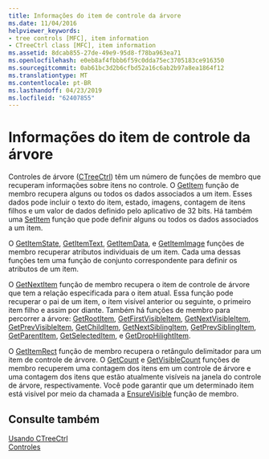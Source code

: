 ```yaml
---
title: Informações do item de controle da árvore
ms.date: 11/04/2016
helpviewer_keywords:
- tree controls [MFC], item information
- CTreeCtrl class [MFC], item information
ms.assetid: 8dcab855-27de-49e9-95d8-f78ba963ea71
ms.openlocfilehash: e0eb8af4fbbb6f59c0dda75ec3705183ce916350
ms.sourcegitcommit: 0ab61bc3d2b6cfbd52a16c6ab2b97a8ea1864f12
ms.translationtype: MT
ms.contentlocale: pt-BR
ms.lasthandoff: 04/23/2019
ms.locfileid: "62407855"
---
```

# <a name="tree-control-item-information"></a>Informações do item de controle da árvore

Controles de árvore ([CTreeCtrl](../mfc/reference/ctreectrl-class.md)) têm um número de funções de membro que recuperam informações sobre itens no controle. O [GetItem](../mfc/reference/ctreectrl-class.md#getitem) função de membro recupera alguns ou todos os dados associados a um item. Esses dados pode incluir o texto do item, estado, imagens, contagem de itens filhos e um valor de dados definido pelo aplicativo de 32 bits. Há também uma [SetItem](../mfc/reference/ctreectrl-class.md#setitem) função que pode definir alguns ou todos os dados associados a um item.

O [GetItemState](../mfc/reference/ctreectrl-class.md#getitemstate), [GetItemText](../mfc/reference/ctreectrl-class.md#getitemtext), [GetItemData](../mfc/reference/ctreectrl-class.md#getitemdata), e [GetItemImage](../mfc/reference/ctreectrl-class.md#getitemimage) funções de membro recuperar atributos individuais de um item. Cada uma dessas funções tem uma função de conjunto correspondente para definir os atributos de um item.

O [GetNextItem](../mfc/reference/ctreectrl-class.md#getnextitem) função de membro recupera o item de controle de árvore que tem a relação especificada para o item atual. Essa função pode recuperar o pai de um item, o item visível anterior ou seguinte, o primeiro item filho e assim por diante. Também há funções de membro para percorrer a árvore: [GetRootItem](../mfc/reference/ctreectrl-class.md#getrootitem), [GetFirstVisibleItem](../mfc/reference/ctreectrl-class.md#getfirstvisibleitem), [GetNextVisibleItem](../mfc/reference/ctreectrl-class.md#getnextvisibleitem), [GetPrevVisibleItem](../mfc/reference/ctreectrl-class.md#getprevvisibleitem), [GetChildItem](../mfc/reference/ctreectrl-class.md#getchilditem), [GetNextSiblingItem](../mfc/reference/ctreectrl-class.md#getnextsiblingitem), [GetPrevSiblingItem](../mfc/reference/ctreectrl-class.md#getprevsiblingitem), [GetParentItem](../mfc/reference/ctreectrl-class.md#getparentitem), [GetSelectedItem](../mfc/reference/ctreectrl-class.md#getselecteditem), e [ GetDropHilightItem](../mfc/reference/ctreectrl-class.md#getdrophilightitem).

O [GetItemRect](../mfc/reference/ctreectrl-class.md#getitemrect) função de membro recupera o retângulo delimitador para um item de controle de árvore. O [GetCount](../mfc/reference/ctreectrl-class.md#getcount) e [GetVisibleCount](../mfc/reference/ctreectrl-class.md#getvisiblecount) funções de membro recuperem uma contagem dos itens em um controle de árvore e uma contagem dos itens que estão atualmente visíveis na janela do controle de árvore, respectivamente. Você pode garantir que um determinado item está visível por meio da chamada a [EnsureVisible](../mfc/reference/ctreectrl-class.md#ensurevisible) função de membro.

## <a name="see-also"></a>Consulte também

[Usando CTreeCtrl](../mfc/using-ctreectrl.md)<br/>
[Controles](../mfc/controls-mfc.md)
